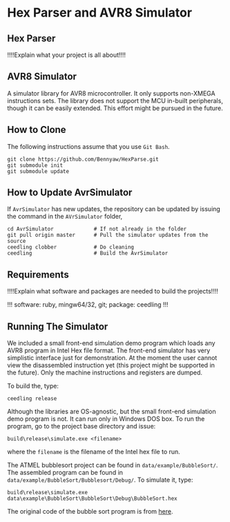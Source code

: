 Hex Parser and AVR8 Simulator
=============================

Hex Parser
----------
!!!!Explain what your project is all about!!!!

AVR8 Simulator
--------------
A simulator library for AVR8 microcontroller. It only supports non-XMEGA instructions sets. The library does not support the MCU in-built peripherals, though it can be easily extended. This effort might be pursued in the future.

How to Clone
------------
The following instructions assume that you use ```Git Bash```.
```
git clone https://github.com/Bennyaw/HexParse.git
git submodule init
git submodule update
```

How to Update AvrSimulator
--------------------------
If ```AvrSimulator``` has new updates, the repository can be updated by issuing the command in the ```AVrSimulator``` folder,
```
cd AvrSimulator             # If not already in the folder
git pull origin master      # Pull the simulator updates from the source
ceedling clobber            # Do cleaning
ceedling                    # Build the AvrSimulator
```

Requirements
------------
!!!!Explain what software and packages are needed to build the projects!!!!

!!! software: ruby, mingw64/32, git; package: ceedling !!!


Running The Simulator
---------------------
We included a small front-end simulation demo program which loads any AVR8 program in Intel Hex file format. The front-end simulator has very simplistic interface just for demonstration. At the moment the user cannot view the disassembled instruction yet (this project might be supported in the future). Only the machine instructions and registers are dumped.

To build the, type:
```
ceedling release
```
Although the libraries are OS-agnostic, but the small front-end simulation demo program is not. It can run only in Windows DOS box. To run the program, go to the project base directory and issue:
```
build\release\simulate.exe <filename>
```
where the ```filename``` is the filename of the Intel hex file to run.

The ATMEL bubblesort project can be found in ```data/example/BubbleSort/```. The assembled program can be found in ```data/example/BubbleSort/Bubblesort/Debug/```. To simulate it, type:
```
build\release\simulate.exe data\example\BubbleSort\BubbleSort\Debug\BubbleSort.hex
```
The original code of the bubble sort program is from [here](http://www.microchip.com//wwwAppNotes/AppNotes.aspx?appnote=en591174).
